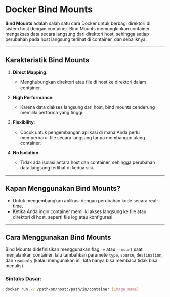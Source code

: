 # Docker Bind Mounts

**Bind Mounts** adalah salah satu cara Docker untuk berbagi direktori di sistem host dengan container. Bind Mounts memungkinkan container mengakses data secara langsung dari direktori host, sehingga setiap perubahan pada host langsung terlihat di container, dan sebaliknya.

---

## Karakteristik Bind Mounts

1. **Direct Mapping**:

   - Menghubungkan direktori atau file di host ke direktori dalam container.

2. **High Performance**:

   - Karena data diakses langsung dari host, bind mounts cenderung memiliki performa yang tinggi.

3. **Flexibility**:

   - Cocok untuk pengembangan aplikasi di mana Anda perlu memperbarui file secara langsung tanpa membangun ulang container.

4. **No Isolation**:
   - Tidak ada isolasi antara host dan container, sehingga perubahan data langsung terlihat di kedua sisi.

---

## Kapan Menggunakan Bind Mounts?

- Untuk mengembangkan aplikasi dengan perubahan kode secara real-time.
- Ketika Anda ingin container memiliki akses langsung ke file atau direktori di host, seperti file log atau konfigurasi.

---

## Cara Menggunakan Bind Mounts

Bind Mounts didefinisikan menggunakan flag `-v` atau `--mount` saat menjalankan container. lalu tambahkan paramete `type`, `source`, `destination`, dan `readonly` (kalau mengunakan ini, kita hanya bisa membaca tidak bisa menulis)

### Sintaks Dasar:

```bash
docker run -v /path/on/host:/path/in/container [image_name]
```
